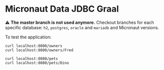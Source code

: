# Micronaut Data JDBC Graal #

:warning: **The master branch is not used anymore.** Checkout branches for each specific database: `h2`, `postgres`, `oracle` and
 `mariadb` and Micronaut versions.

To test the application:

```
curl localhost:8080/owners
curl localhost:8080/owners/Fred

curl localhost:8080/pets
curl localhost:8080/pets/Dino
```
